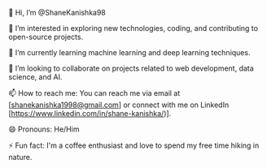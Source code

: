 👋 Hi, I’m @ShaneKanishka98


👀 I’m interested in exploring new technologies, coding, and contributing to open-source projects.


🌱 I’m currently learning machine learning and deep learning techniques.


💞️ I’m looking to collaborate on projects related to web development, data science, and AI.


📫 How to reach me: You can reach me via email at [shanekanishka1998@gmail.com] or connect with me on LinkedIn [https://www.linkedin.com/in/shane-kanishka/)].


😄 Pronouns: He/Him


⚡ Fun fact: I'm a coffee enthusiast and love to spend my free time hiking in nature.
